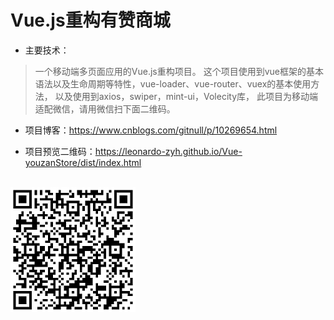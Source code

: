 # Vue.js重构有赞商城

* 主要技术：
>一个移动端多页面应用的Vue.js重构项目。
这个项目使用到vue框架的基本语法以及生命周期等特性，vue-loader、vue-router、vuex的基本使用方法，
以及使用到axios，swiper，mint-ui，Volecity库， 此项目为移动端适配微信，请用微信扫下面二维码。

* 项目博客：https://www.cnblogs.com/gitnull/p/10269654.html

* 项目预览二维码：https://leonardo-zyh.github.io/Vue-youzanStore/dist/index.html
<br/>
<img src="./二维码.png"></img>
